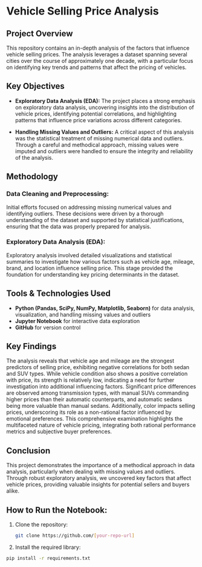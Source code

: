 # Vehicle Selling Price Analysis

## Project Overview
This repository contains an in-depth analysis of the factors that influence vehicle selling prices. The analysis leverages a dataset spanning several cities over the course of approximately one decade, with a particular focus on identifying key trends and patterns that affect the pricing of vehicles. 

## Key Objectives

- **Exploratory Data Analysis (EDA):** The project places a strong emphasis on exploratory data analysis, uncovering insights into the distribution of vehicle prices, identifying potential correlations, and highlighting patterns that influence price variations across different categories.
  
- **Handling Missing Values and Outliers:** A critical aspect of this analysis was the statistical treatment of missing numerical data and outliers. Through a careful and methodical approach, missing values were imputed and outliers were handled to ensure the integrity and reliability of the analysis.

## Methodology

### Data Cleaning and Preprocessing:
Initial efforts focused on addressing missing numerical values and identifying outliers. These decisions were driven by a thorough understanding of the dataset and supported by statistical justifications, ensuring that the data was properly prepared for analysis.

### Exploratory Data Analysis (EDA):
Exploratory analysis involved detailed visualizations and statistical summaries to investigate how various factors such as vehicle age, mileage, brand, and location influence selling price. This stage provided the foundation for understanding key pricing determinants in the dataset.

## Tools & Technologies Used
- **Python (Pandas, SciPy, NumPy, Matplotlib, Seaborn)** for data analysis, visualization, and handling missing values and outliers
- **Jupyter Notebook** for interactive data exploration
- **GitHub** for version control

## Key Findings
The analysis reveals that vehicle age and mileage are the strongest predictors of selling price, exhibiting negative correlations for both sedan and SUV types. While vehicle condition also shows a positive correlation with price, its strength is relatively low, indicating a need for further investigation into additional influencing factors. Significant price differences are observed among transmission types, with manual SUVs commanding higher prices than their automatic counterparts, and automatic sedans being more valuable than manual sedans. Additionally, color impacts selling prices, underscoring its role as a non-rational factor influenced by emotional preferences. This comprehensive examination highlights the multifaceted nature of vehicle pricing, integrating both rational performance metrics and subjective buyer preferences.

## Conclusion
This project demonstrates the importance of a methodical approach in data analysis, particularly when dealing with missing values and outliers. Through robust exploratory analysis, we uncovered key factors that affect vehicle prices, providing valuable insights for potential sellers and buyers alike.

## How to Run the Notebook:

1. Clone the repository:
   ```bash
   git clone https://github.com/[your-repo-url]
   
2. Install the required library:
  ```bash
  pip install -r requirements.txt     
